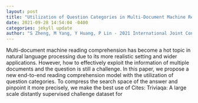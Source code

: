 ```yaml
--- 
layout: post 
title: "Utilization of Question Categories in Multi-Document Machine Reading Comprehension" 
date: 2021-09-28 14:54:04 -0400 
categories: jekyll update 
author: "S Zheng, M Yang, Y Huang, P Lin - 2021 International Joint Conference on Neural , 2021" 
--- 
```

Multi-document machine reading comprehension has become a hot topic in natural language processing due to its more realistic setting and wider applications. However, how to effectively exploit the information of multiple documents and the question is still a challenge. In this paper, we propose a new end-to-end reading comprehension model with the utilization of question categories. To compress the search space of the answer and pinpoint it more precisely, we make the best use of Cites: Triviaqa: A large scale distantly supervised challenge dataset for